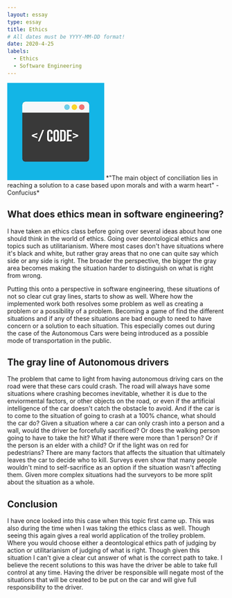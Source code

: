 ```yaml
---
layout: essay
type: essay
title: Ethics
# All dates must be YYYY-MM-DD format!
date: 2020-4-25
labels:
  - Ethics
  - Software Engineering
---
```

<img class="ui tiny right spaced image" src="../images/standard.png">
*"The main object of conciliation lies in reaching a solution to a case based upon morals and with a warm heart" - Confucius*

## What does ethics mean in software engineering?
	
I have taken an ethics class before going over several ideas about how one should think in the world of ethics. Going over deontological ethics and topics such as utilitarianism. Where most cases don't have situations where it's black and white, but rather gray areas that no one can quite say which side or any side is right. The broader the perspective, the bigger the gray area becomes making the situation harder to distinguish on what is right from wrong. 
	
Putting this onto a perspective in software engineering, these situations of not so clear cut gray lines, starts to show as well. Where how the implemented work both resolves some problem as well as creating a problem or a possibility of a problem. Becoming a game of find the different situations and if any of these situations are bad enough to need to have concern or a solution to each situation. This especially comes out during the case of the Autonomous Cars were being introduced as a possible mode of transportation in the public.
	
## The gray line of Autonomous drivers
	
The problem that came to light from having autonomous driving cars on the road were that these cars could crash. The road will always have some situations where crashing becomes inevitable, whether it is due to the enviormental factors, or other objects on the road, or even if the artificial intelligence of the car doesn't catch the obstacle to avoid. And if the car is to come to the situation of going to crash at a 100% chance, what should the car do? Given a situation where a car can only crash into a person and a wall, would the driver be forcefully sacrificed? Or does the walking person going to have to take the hit? What if there were more than 1 person? Or if the person is an elder with a child? Or if the light was on red for pedestrians? There are many factors that affects the situation that ultimately leaves the car to decide who to kill. Surveys even show that many people wouldn't mind to self-sacrifice as an option if the situation wasn't affecting them. Given more complex situations had the surveyors to be more split about the situation as a whole. 
	
	
## Conclusion
	
I have once looked into this case when this topic first came up. This was also during the time when I was taking the ethics class as well. Though seeing this again gives a  real world application of the trolley problem. Where you would choose either a deontological ethics path of judging by action or utilitarianism of judging of what is right. Though given this situation I can't give a clear cut answer of what is the correct path to take. I believe the recent solutions to this was have the driver be able to take full control at any time. Having the driver be responsible will negate most of the situations that will be created to be put on the car and will give full responsibility to the driver. 
